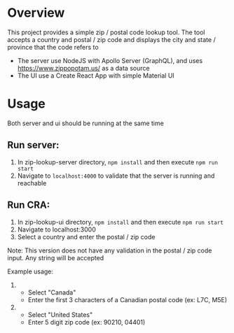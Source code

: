 # Overview

This project provides a simple zip / postal code lookup tool. The tool accepts a country and postal / zip code and displays the city and state / province that the code refers to

* The server use NodeJS with Apollo Server (GraphQL), and uses https://www.zippopotam.us/ as a data source
* The UI use a Create React App with simple Material UI

# Usage
Both server and ui should be running at the same time

## Run server: 
1) In zip-lookup-server directory, `npm install` and then execute `npm run start`
2) Navigate to `localhost:4000` to validate that the server is running and reachable

## Run CRA: 
1) In zip-lookup-ui directory, `npm install` and then execute `npm run start`
2) Navigate to localhost:3000
3) Select a country and enter the postal / zip code

Note: This version does not have any validation in the postal / zip code input. Any string will be accepted

Example usage: 

1) 
    * Select "Canada"
    * Enter the first 3 characters of a Canadian postal code (ex: L7C, M5E)

2)
    * Select "United States"
    * Enter 5 digit zip code (ex: 90210, 04401)

